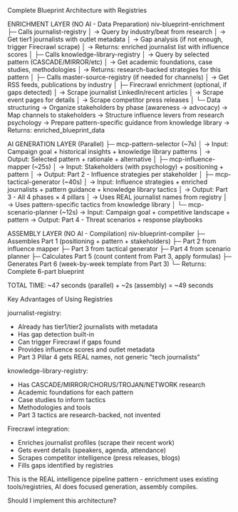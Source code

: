  Complete Blueprint Architecture with Registries

  ENRICHMENT LAYER (NO AI - Data Preparation)
  niv-blueprint-enrichment
  ├─ Calls journalist-registry
  │   → Query by industry/beat from research
  │   → Get tier1 journalists with outlet metadata
  │   → Gap analysis (if not enough, trigger Firecrawl scrape)
  │   → Returns: enriched journalist list with influence scores
  │
  ├─ Calls knowledge-library-registry
  │   → Query by selected pattern (CASCADE/MIRROR/etc)
  │   → Get academic foundations, case studies, methodologies
  │   → Returns: research-backed strategies for this pattern
  │
  ├─ Calls master-source-registry (if needed for channels)
  │   → Get RSS feeds, publications by industry
  │
  ├─ Firecrawl enrichment (optional, if gaps detected)
  │   → Scrape journalist LinkedIn/recent articles
  │   → Scrape event pages for details
  │   → Scrape competitor press releases
  │
  └─ Data structuring
      → Organize stakeholders by phase (awareness → advocacy)
      → Map channels to stakeholders
      → Structure influence levers from research psychology
      → Prepare pattern-specific guidance from knowledge library
      → Returns: enriched_blueprint_data

  AI GENERATION LAYER (Parallel)
  ├─ mcp-pattern-selector (~7s)
  │   → Input: Campaign goal + historical insights + knowledge library patterns
  │   → Output: Selected pattern + rationale + alternative
  │
  ├─ mcp-influence-mapper (~25s)
  │   → Input: Stakeholders (with psychology) + positioning + pattern
  │   → Output: Part 2 - Influence strategies per stakeholder
  │
  ├─ mcp-tactical-generator (~40s)
  │   → Input: Influence strategies + enriched journalists + pattern guidance + knowledge library tactics
  │   → Output: Part 3 - All 4 phases × 4 pillars
  │   → Uses REAL journalist names from registry
  │   → Uses pattern-specific tactics from knowledge library
  │
  └─ mcp-scenario-planner (~12s)
      → Input: Campaign goal + competitive landscape + pattern
      → Output: Part 4 - Threat scenarios + response playbooks

  ASSEMBLY LAYER (NO AI - Compilation)
  niv-blueprint-compiler
  ├─ Assembles Part 1 (positioning + pattern + stakeholders)
  ├─ Part 2 from influence mapper
  ├─ Part 3 from tactical generator
  ├─ Part 4 from scenario planner
  ├─ Calculates Part 5 (count content from Part 3, apply formulas)
  ├─ Generates Part 6 (week-by-week template from Part 3)
  └─ Returns: Complete 6-part blueprint

  TOTAL TIME: ~47 seconds (parallel) + ~2s (assembly) = ~49 seconds

  Key Advantages of Using Registries

  journalist-registry:
  - Already has tier1/tier2 journalists with metadata
  - Has gap detection built-in
  - Can trigger Firecrawl if gaps found
  - Provides influence scores and outlet metadata
  - Part 3 Pillar 4 gets REAL names, not generic "tech journalists"

  knowledge-library-registry:
  - Has CASCADE/MIRROR/CHORUS/TROJAN/NETWORK research
  - Academic foundations for each pattern
  - Case studies to inform tactics
  - Methodologies and tools
  - Part 3 tactics are research-backed, not invented

  Firecrawl integration:
  - Enriches journalist profiles (scrape their recent work)
  - Gets event details (speakers, agenda, attendance)
  - Scrapes competitor intelligence (press releases, blogs)
  - Fills gaps identified by registries

  This is the REAL intelligence pipeline pattern - enrichment uses existing tools/registries, AI does focused generation, assembly
  compiles.

  Should I implement this architecture?
